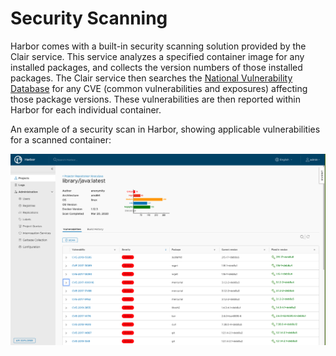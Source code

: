 # Security Scanning

Harbor comes with a built-in security scanning solution provided by the Clair service. This service analyzes a specified container image for any installed packages, and collects the version numbers of those installed packages. The Clair service then searches the [National Vulnerability Database](https://nvd.nist.gov/) for any CVE \(common vulnerabilities and exposures\) affecting those package versions. These vulnerabilities are then reported within Harbor for each individual container.

An example of a security scan in Harbor, showing applicable vulnerabilities for a scanned container:

![Harbor Security Scanning Example Image](../../.gitbook/assets/scanning_image_1%20%282%29.png)

